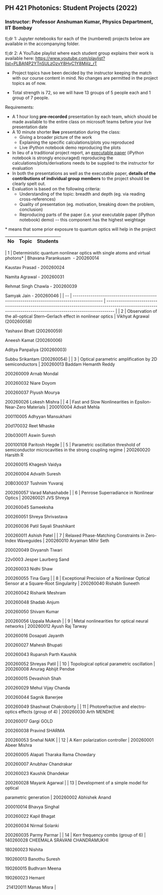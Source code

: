 ## PH 421 Photonics: Student Projects (2022)

### **Instructor:** Professor Anshuman Kumar, Physics Department, IIT Bombay

tl;dr 1: Jupyter notebooks for each of the (numbered) projects below are available in the accompanying folder.

tl;dr 2: A YouTube playlist where each student group explains their work is available here: https://www.youtube.com/playlist?list=PLBAf4P2YTnSULzOzvY8HyC1Y8Miilz_rT

- Project topics have been decided by the instructor keeping the match with our course content in mind. No changes are permitted in the project topics as of now.

- Total strength is 72, so we will have 13 groups of 5 people each and 1 group of 7 people.

Requirements:

- A 1 hour long **pre-recorded** presentation by each team, which should be made available to the entire class on microsoft teams before your live presentation date
- A 10 minute shorter **live** presentation during the class:
  - Giving a broader picture of the work
  - Explaining the specific calculations/plots you reproduced
  - Live iPython notebook demo reproducing the plots
- In lieu of a traditional project report, an [executable paper](https://www.nature.com/articles/s42005-020-00403-4) (iPython notebook is strongly encouraged) reproducing the calculations/plots/derivations needs to be supplied to the instructor for evaluation
- In both the presentations as well as the executable paper, **details of the contributions of individual group members** to the project should be clearly spelt out.
- Evaluation is based on the following criteria:
  - Understanding of the topic: breadth and depth (eg. via reading cross-references)
  - Quality of presentation (eg. motivation, breaking down the problem, conclusion)
  - Reproducing parts of the paper (i.e. your executable paper (iPython notebook) demo) -- this component has the highest weightage

\* means that some prior exposure to quantum optics will help in the project

|**No**| **Topic** | **Students** |
| --- | --- | --- |

| 1  | Deterministic quantum nonlinear optics with single atoms and virtual photons\*                | Bhavana Parankusam  - 200260014

Kaustav Prasad - 200260024

Namita Agrawal - 200260031

Rehmat Singh Chawla - 200260039

Samyak Jain - 200260046                |
| -- | --------------------------------------------------------------------------------------------- | ---------------------------------------------------------------------------------------------------------------------------------------------------------------- |
| 2  | Observation of the all-optical Stern–Gerlach effect in nonlinear optics                       | Vikhyat Agrawal (200260058)

Yashasvi Bhatt (200260059)

Aneesh Kamat (200260006)

Aditya Panpaliya (200260003)

Subbu Srikantam (200260054)                     |
| 3  | Optical parametric amplification by 2D semiconductors                                         | 200260013 Baddam Hemanth Reddy

200260009 Arnab Mondal

200260032 Niare Doyom

200260037 Piyush Mourya

200260026 Lokesh Mishra                                  |
| 4  | Fast and Slow Nonlinearities in Epsilon-Near-Zero Materials                                   | 200010004 Advait Mehla

200110005 Adhyyan Mansukhani

20d170032 Reet Mhaske

20b030011 Aswin Suresh

200100108 Paritosh Hegde                                    |
| 5  | Parametric oscillation threshold of semiconductor microcavities in the strong coupling regime | 200260020 Harsith R

200260015 Khagesh Vaidya

200260004 Advaith Suresh

20B030037 Tushnim Yuvaraj

200260057 Varad Mahashabde                                   |
| 6  | Penrose Superradiance in Nonlinear Optics                                                     | 200260021 JVS Shreya

200260045 Sameeksha

200260051 Shreya Shrivastava

200260036 Patil Sayali Shashikant

200260011 Ashish Patel                               |
| 7  | Relaxed Phase-Matching Constraints in Zero-Index Waveguides                                   | 200260010 Aryaman Mihir Seth

200020049 Divyansh Tiwari

22v0003 Jesper Laurberg Sand

200260033 Nidhi Shaw

200260055 Tina Garg                                 |
| 8  | Exceptional Precision of a Nonlinear Optical Sensor at a Square-Root Singularity              | 200260040 Rishabh Suneeth

200260042 Rishank Meshram

200260048 Shadab Anjum

200260050 Shivam Kumar

200260056 Uppala Mukesh                                    |
| 9  | Metal nonlinearities for optical neural networks                                              | 200260012 Ayush Raj Tarway

200260016 Dosapati Jayanth

200260027 Mahesh Bhupati

200260043 Rupansh Parth Kaushik

200260052 Shreyas Patil                       |
| 10 | Topological optical parametric oscillation                                                    | 200260008 Anurag Abhijit Pendse

200260015 Devashish Shah              

200260029 Mehul Vijay Chanda

200260044 Sagnik Banerjee

200260049 Shashwat Chakroborty |
| 11 | Photorefractive and electro-optics effects (group of 4)                                       | 200260030 Arth MENDHE

200260017 Gargi GOLD

200260038 Pravind SHARMA

200260053 Snehal NAIK                                                                     |
| 12 | A Kerr polarization controller                                                                | 200260001 Abeer Mishra

200260005 Alapati Tharaka Rama Chowdary

200260007 Anubhav Chandrakar

200260023 Kaushik Dhandekar

200260028 Mayank Agarwal             |
| 13 | Development of a simple model for optical

parametric generation                              | 200260002 Abhishek Anand

200010014 Bhavya Singhal

200260022 Kapil Bhagat

200260034 Nirmal Solanki

200260035 Parmy Parmar                                     |
| 14 | Kerr frequency combs (group of 6)                                                             | 140260028 CHEEMALA SRAVANI CHANDRAMUKHI

180260023 Nishita

190260013 Banothu Suresh

190260015 Budhram Meena

190260023 Hemant

 214120011 Manas Misra          |
